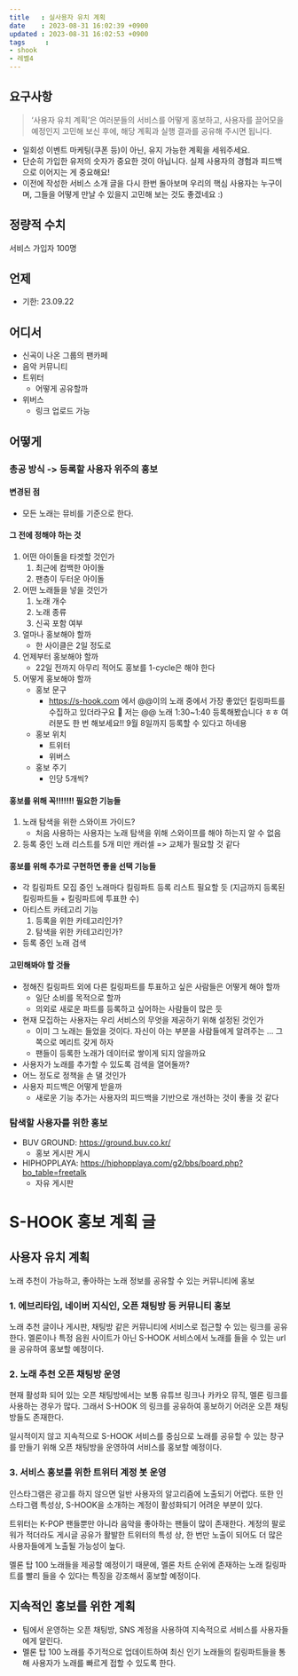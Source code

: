 ```yaml
---
title   : 실사용자 유치 계획
date    : 2023-08-31 16:02:39 +0900
updated : 2023-08-31 16:02:53 +0900
tags     : 
- shook
- 레벨4
---
```


## 요구사항

> ‘사용자 유치 계획’은 여러분들의 서비스를 어떻게 홍보하고, 사용자를 끌어모을 예정인지 고민해 보신 후에, 해당 계획과 실행 결과를 공유해 주시면 됩니다.  

- 일회성 이벤트 마케팅(쿠폰 등)이 아닌, 유지 가능한 계획을 세워주세요.  
- 단순히 가입한 유저의 숫자가 중요한 것이 아닙니다. 실제 사용자의 경험과 피드백으로 이어지는 게 중요해요!  
- 이전에 작성한 서비스 소개 글을 다시 한번 돌아보며 우리의 핵심 사용자는 누구이며, 그들을 어떻게 만날 수 있을지 고민해 보는 것도 좋겠네요 :)

## 정량적 수치

서비스 가입자 100명

## 언제

- 기한: 23.09.22

## 어디서

- 신곡이 나온 그룹의 팬카페
- 음악 커뮤니티
- 트위터
	- 어떻게 공유할까
- 위버스
	- 링크 업로드 가능

## 어떻게

### 총공 방식 -> 등록할 사용자 위주의 홍보

#### 변경된 점

- 모든 노래는 뮤비를 기준으로 한다.

#### 그 전에 정해야 하는 것

1. 어떤 아이돌을 타겟할 것인가
	1. 최근에 컴백한 아이돌
	2. 팬층이 두터운 아이돌
2. 어떤 노래들을 넣을 것인가
	1. 노래 개수
	2. 노래 종류
	3. 신곡 포함 여부
3. 얼마나 홍보해야 할까
	- 한 사이클은 2일 정도로
4. 언제부터 홍보해야 할까
	- 22일 전까지 아무리 적어도 홍보를 1-cycle은 해야 한다
5. 어떻게 홍보해야 할까
	- 홍보 문구
		- https://s-hook.com 에서 @@이의 노래 중에서 가장 좋았던 킬링파트를 수집하고 있더라구요 🥰 저는 @@ 노래 1:30~1:40 등록해봤습니다 ㅎㅎ 여러분도 한 번 해보세요!! 9월 8일까지 등록할 수 있다고 하네용
	- 홍보 위치
		- 트위터
		- 위버스
	- 홍보 주기
		- 인당 5개씩?

#### 홍보를 위해 꼭!!!!!!! 필요한 기능들

1. 노래 탐색을 위한 스와이프 가이드?
	- 처음 사용하는 사용자는 노래 탐색을 위해 스와이프를 해야 하는지 알 수 없음
2. 등록 중인 노래 리스트를 5개 미만 캐러셀 => 교체가 필요할 것 같다

#### 홍보를 위해 추가로 구현하면 좋을 선택 기능들

- 각 킬링파트 모집 중인 노래마다 킬링파트 등록 리스트 필요할 듯 (지금까지 등록된 킬링파트들 + 킬링파트에 투표한 수)
- 아티스트 카테고리 기능
	1. 등록을 위한 카테고리인가?
	2. 탐색을 위한 카테고리인가?
- 등록 중인 노래 검색

#### 고민해봐야 할 것들

- 정해진 킬링파트 외에 다른 킬링파트를 투표하고 싶은 사람들은 어떻게 해야 할까
	- 일단 소비를 목적으로 할까
	- 의외로 새로운 파트를 등록하고 싶어하는 사람들이 많은 듯
- 현재 모집하는 사용자는 우리 서비스의 무엇을 제공하기 위해 설정된 것인가
	- 이미 그 노래는 들었을 것이다. 자신이 아는 부분을 사람들에게 알려주는 ... 그 쪽으로 메리트 갖게 하자
	- 팬들이 등록한 노래가 데이터로 쌓이게 되지 않을까요
- 사용자가 노래를 추가할 수 있도록 검색을 열어둘까?
- 어느 정도로 정책을 손 댈 것인가
- 사용자 피드백은 어떻게 받을까
	- 새로운 기능 추가는 사용자의 피드백을 기반으로 개선하는 것이 좋을 것 같다

### 탐색할 사용자를 위한 홍보

- BUV GROUND: https://ground.buv.co.kr/
	- 홍보 게시판 게시
- HIPHOPPLAYA: https://hiphopplaya.com/g2/bbs/board.php?bo_table=freetalk
	- 자유 게시판

# S-HOOK 홍보 계획 글

## 사용자 유치 계획

노래 추천이 가능하고, 좋아하는 노래 정보를 공유할 수 있는 커뮤니티에 홍보

### 1. 에브리타임, 네이버 지식인, 오픈 채팅방 등 커뮤니티 홍보

노래 추천 글이나 게시판, 채팅방 같은 커뮤니티에 서비스로 접근할 수 있는 링크를 공유한다. 멜론이나 특정 음원 사이트가 아닌 S-HOOK 서비스에서 노래를 들을 수 있는 url 을 공유하여 홍보할 예정이다.  

### 2. 노래 추천 오픈 채팅방 운영

현재 활성화 되어 있는 오픈 채팅방에서는 보통 유튜브 링크나 카카오 뮤직, 멜론 링크를 사용하는 경우가 많다. 그래서 S-HOOK 의 링크를 공유하여 홍보하기 어려운 오픈 채팅방들도 존재한다.  

일시적이지 않고 지속적으로 S-HOOK 서비스를 중심으로 노래를 공유할 수 있는 창구를 만들기 위해 오픈 채팅방을 운영하여 서비스를 홍보할 예정이다.

### 3. 서비스 홍보를 위한 트위터 계정 봇 운영

인스타그램은 광고를 하지 않으면 일반 사용자의 알고리즘에 노출되기 어렵다. 또한 인스타그램 특성상, S-HOOK을 소개하는 계정이 활성화되기 어려운 부분이 있다.

트위터는 K-POP 팬들뿐만 아니라 음악을 좋아하는 팬들이 많이 존재한다. 계정의 팔로워가 적더라도 게시글 공유가 활발한 트위터의 특성 상, 한 번만 노출이 되어도 더 많은 사용자들에게 노출될 가능성이 높다.

멜론 탑 100 노래들을 제공할 예정이기 때문에, 멜론 차트 순위에 존재하는 노래 킬링파트를 빨리 들을 수 있다는 특징을 강조해서 홍보할 예정이다.

## 지속적인 홍보를 위한 계획

- 팀에서 운영하는 오픈 채팅방, SNS 계정을 사용하여 지속적으로 서비스를 사용자들에게 알린다.
- 멜론 탑 100 노래를 주기적으로 업데이트하여 최신 인기 노래들의 킬링파트들을 통해 사용자가 노래를 빠르게 접할 수 있도록 한다.
